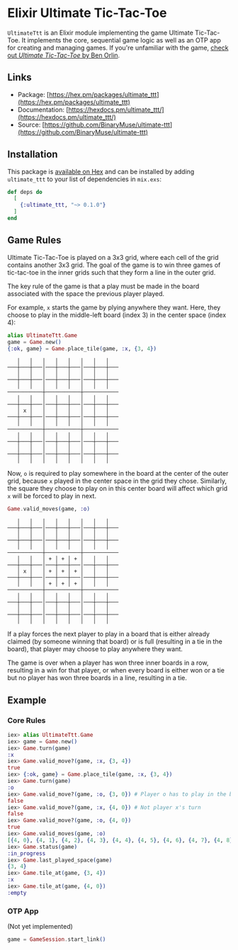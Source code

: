 # Elixir Ultimate Tic-Tac-Toe

<!-- module-doc -->

`UltimateTtt` is an Elixir module implementing the game Ultimate Tic-Tac-Toe. It implements the core, sequential game logic as well as an OTP app for creating and managing games. If you're unfamiliar with the game, [check out _Ultimate Tic-Tac-Toe_ by Ben Orlin](https://mathwithbaddrawings.com/ultimate-tic-tac-toe-original-post/).

## Links

- Package: [https://hex.pm/packages/ultimate_ttt](https://hex.pm/packages/ultimate_ttt)
- Documentation: [https://hexdocs.pm/ultimate_ttt/](https://hexdocs.pm/ultimate_ttt/)
- Source: [https://github.com/BinaryMuse/ultimate-ttt](https://github.com/BinaryMuse/ultimate-ttt)

## Installation

This package is [available on Hex](https://hex.pm/packages/ultimate_ttt) and can be installed by adding `ultimate_ttt` to your list of dependencies in `mix.exs`:

```elixir
def deps do
  [
    {:ultimate_ttt, "~> 0.1.0"}
  ]
end
```

## Game Rules

Ultimate Tic-Tac-Toe is played on a 3x3 grid, where each cell of the grid contains another 3x3 grid. The goal of the game is to win three games of tic-tac-toe in the inner grids such that they form a line in the outer grid.

The key rule of the game is that a play must be made in the board associated with the space the previous player played.

For example, `x` starts the game by plying anywhere they want. Here, they choose to play in the middle-left board (index 3) in the center space (index 4):

```elixir
alias UltimateTtt.Game
game = Game.new()
{:ok, game} = Game.place_tile(game, :x, {3, 4})
```

```text
   │   │   │   │   │   │   │   │
───┼───┼───│───┼───┼───│───┼───┼───
   │   │   │   │   │   │   │   │
───┼───┼───│───┼───┼───│───┼───┼───
   │   │   │   │   │   │   │   │
───────────┼───────────┼───────────
   │   │   │   │   │   │   │   │
───┼───┼───│───┼───┼───│───┼───┼───
   │ x │   │   │   │   │   │   │
───┼───┼───│───┼───┼───│───┼───┼───
   │   │   │   │   │   │   │   │
───────────┼───────────┼───────────
   │   │   │   │   │   │   │   │
───┼───┼───│───┼───┼───│───┼───┼───
   │   │   │   │   │   │   │   │
───┼───┼───│───┼───┼───│───┼───┼───
   │   │   │   │   │   │   │   │
```

Now, `o` is required to play somewhere in the board at the center of the outer grid, because `x` played in the center space in the grid they chose. Similarly, the square they choose to play on in this center board will affect which grid `x` will be forced to play in next.

```elixir
Game.valid_moves(game, :o)
```

```text
   │   │   │   │   │   │   │   │
───┼───┼───│───┼───┼───│───┼───┼───
   │   │   │   │   │   │   │   │
───┼───┼───│───┼───┼───│───┼───┼───
   │   │   │   │   │   │   │   │
───────────┼───────────┼───────────
   │   │   │ + │ + │ + │   │   │
───┼───┼───│───┼───┼───│───┼───┼───
   │ x │   │ + │ + │ + │   │   │
───┼───┼───│───┼───┼───│───┼───┼───
   │   │   │ + │ + │ + │   │   │
───────────┼───────────┼───────────
   │   │   │   │   │   │   │   │
───┼───┼───│───┼───┼───│───┼───┼───
   │   │   │   │   │   │   │   │
───┼───┼───│───┼───┼───│───┼───┼───
   │   │   │   │   │   │   │   │
```

If a play forces the next player to play in a board that is either already claimed (by someone winning that board) or is full (resulting in a tie in the board), that player may choose to play anywhere they want.

The game is over when a player has won three inner boards in a row, resulting in a win for that player, or when every board is either won or a tie but no player has won three boards in a line, resulting in a tie.

## Example

### Core Rules

```elixir
iex> alias UltimateTtt.Game
iex> game = Game.new()
iex> Game.turn(game)
:x
iex> Game.valid_move?(game, :x, {3, 4})
true
iex> {:ok, game} = Game.place_tile(game, :x, {3, 4})
iex> Game.turn(game)
:o
iex> Game.valid_move?(game, :o, {3, 0}) # Player o has to play in the board at index 4
false
iex> Game.valid_move?(game, :x, {4, 0}) # Not player x's turn
false
iex> Game.valid_move?(game, :o, {4, 0})
true
iex> Game.valid_moves(game, :o)
[{4, 0}, {4, 1}, {4, 2}, {4, 3}, {4, 4}, {4, 5}, {4, 6}, {4, 7}, {4, 8}]
iex> Game.status(game)
:in_progress
iex> Game.last_played_space(game)
{3, 4}
iex> Game.tile_at(game, {3, 4})
:x
iex> Game.tile_at(game, {4, 0})
:empty
```

### OTP App

(Not yet implemented)

```elixir
game = GameSession.start_link()
```
